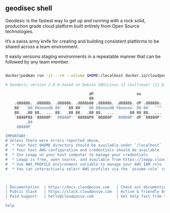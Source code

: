 ## geodisec shell

Geodesic is the fastest way to get up and running with a rock solid, production grade cloud platform built entirely from Open Source technologies.

It’s a swiss army knife for creating and building consistent platforms to be shared across a team environment.

It easily versions staging environments in a repeatable manner that can be followed by any team member.

```sh

docker|podman run -it --rm --volume $HOME:/localhost docker.io/cloudposse/geodesic:latest-debian --login

# Geodesic version 2.8.0 based on Debian GNU/Linux 11 (bullseye) (11.8)

                                     dP                   oo
                                     88
    .d8888b. .d8888b. .d8888b. .d888b88 .d8888b. .d8888b. dP .d8888b.
    88'  `88 88ooood8 88'  `88 88'  `88 88ooood8 Y8ooooo. 88 88'  `""
    88.  .88 88.  ... 88.  .88 88.  .88 88.  ...       88 88 88.  ...
    `8888P88 `88888P' `88888P' `88888P8 `88888P' `88888P' dP `88888P'
         .88
     d8888P

IMPORTANT:
# Unless there were errors reported above,
#  * Your host $HOME directory should be available under `/localhost`
#  * Your host AWS configuration and credentials should be available
#  * Use Leapp on your host computer to manage your credentials
#  * Leapp is free, open source, and available from https://leapp.cloud
#  * Use AWS_PROFILE environment variable to manage your AWS IAM role
#  * You can interactively select AWS profiles via the `assume-role` command



| Documentation  | https://docs.cloudposse.com   | Check out documention              |
| Public Slack   | https://slack.cloudposse.com  | Active & friendly DevOps community |
| Paid Support   | hello@cloudposse.com          | Get help fast from the experts     |

help

```